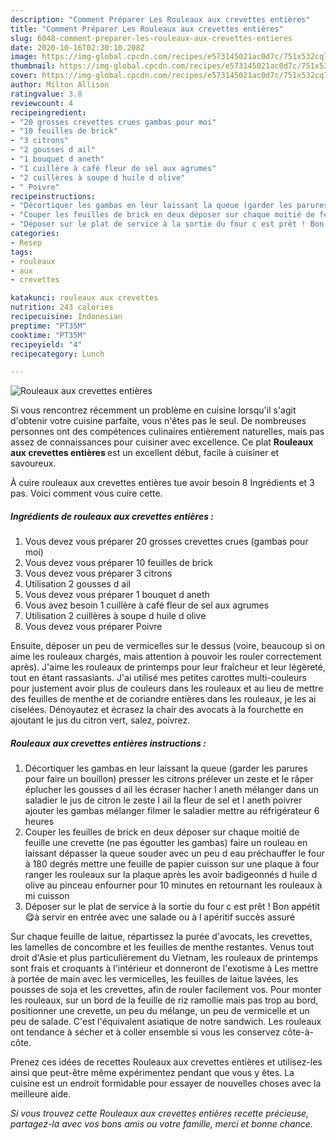 ```yaml
---
description: "Comment Préparer Les Rouleaux aux crevettes entières"
title: "Comment Préparer Les Rouleaux aux crevettes entières"
slug: 6048-comment-preparer-les-rouleaux-aux-crevettes-entieres
date: 2020-10-16T02:30:10.208Z
image: https://img-global.cpcdn.com/recipes/e573145021ac0d7c/751x532cq70/rouleaux-aux-crevettes-entieres-photo-principale-de-la-recette.jpg
thumbnail: https://img-global.cpcdn.com/recipes/e573145021ac0d7c/751x532cq70/rouleaux-aux-crevettes-entieres-photo-principale-de-la-recette.jpg
cover: https://img-global.cpcdn.com/recipes/e573145021ac0d7c/751x532cq70/rouleaux-aux-crevettes-entieres-photo-principale-de-la-recette.jpg
author: Milton Allison
ratingvalue: 3.8
reviewcount: 4
recipeingredient:
- "20 grosses crevettes crues gambas pour moi"
- "10 feuilles de brick"
- "3 citrons"
- "2 gousses d ail"
- "1 bouquet d aneth"
- "1 cuillère à café fleur de sel aux agrumes"
- "2 cuillères à soupe d huile d olive"
- " Poivre"
recipeinstructions:
- "Décortiquer les gambas en leur laissant la queue (garder les parures pour faire un bouillon) presser les citrons prélever un zeste et le râper éplucher les gousses d ail les écraser hacher l aneth mélanger dans un saladier le jus de citron le zeste l ail la fleur de sel et l aneth poivrer ajouter les gambas mélanger filmer le saladier mettre au réfrigérateur 6 heures"
- "Couper les feuilles de brick en deux déposer sur chaque moitié de feuille une crevette (ne pas égoutter les gambas) faire un rouleau en laissant dépasser la queue souder avec un peu d eau préchauffer le four à 180 degrés mettre une feuille de papier cuisson sur une plaque à four ranger les rouleaux sur la plaque après les avoir badigeonnés d huile d olive au pinceau enfourner pour 10 minutes en retournant les rouleaux à mi cuisson"
- "Déposer sur le plat de service à la sortie du four c est prêt ! Bon appétit 😋à servir en entrée avec une salade ou à l apéritif succès assuré"
categories:
- Resep
tags:
- rouleaux
- aux
- crevettes

katakunci: rouleaux aux crevettes 
nutrition: 243 calories
recipecuisine: Indonesian
preptime: "PT35M"
cooktime: "PT35M"
recipeyield: "4"
recipecategory: Lunch

---
```



![Rouleaux aux crevettes entières](https://img-global.cpcdn.com/recipes/e573145021ac0d7c/751x532cq70/rouleaux-aux-crevettes-entieres-photo-principale-de-la-recette.jpg)

Si vous rencontrez récemment un problème en cuisine lorsqu'il s'agit d'obtenir votre cuisine parfaite, vous n'êtes pas le seul. De nombreuses personnes ont des compétences culinaires entièrement naturelles, mais pas assez de connaissances pour cuisiner avec excellence. Ce plat <strong> Rouleaux aux crevettes entières </strong> est un excellent début, facile à cuisiner et savoureux.

<!--inarticleads1-->

À cuire rouleaux aux crevettes entières tue avoir besoin 8 Ingrédients et 3 pas. Voici comment vous cuire cette.

##### Ingrédients de rouleaux aux crevettes entières :

1. Vous devez vous préparer 20 grosses crevettes crues (gambas pour moi)
1. Vous devez vous préparer 10 feuilles de brick
1. Vous devez vous préparer 3 citrons
1. Utilisation 2 gousses d ail
1. Vous devez vous préparer 1 bouquet d aneth
1. Vous avez besoin 1 cuillère à café fleur de sel aux agrumes
1. Utilisation 2 cuillères à soupe d huile d olive
1. Vous devez vous préparer  Poivre


Ensuite, déposer un peu de vermicelles sur le dessus (voire, beaucoup si on aime les rouleaux chargés, mais attention à pouvoir les rouler correctement après). J&#39;aime les rouleaux de printemps pour leur fraîcheur et leur légèreté, tout en étant rassasiants. J&#39;ai utilisé mes petites carottes multi-couleurs pour justement avoir plus de couleurs dans les rouleaux et au lieu de mettre des feuilles de menthe et de coriandre entières dans les rouleaux, je les ai ciselées. Dénoyautez et écrasez la chair des avocats à la fourchette en ajoutant le jus du citron vert, salez, poivrez. 

<!--inarticleads2-->

##### Rouleaux aux crevettes entières instructions :

1. Décortiquer les gambas en leur laissant la queue (garder les parures pour faire un bouillon) presser les citrons prélever un zeste et le râper éplucher les gousses d ail les écraser hacher l aneth mélanger dans un saladier le jus de citron le zeste l ail la fleur de sel et l aneth poivrer ajouter les gambas mélanger filmer le saladier mettre au réfrigérateur 6 heures
1. Couper les feuilles de brick en deux déposer sur chaque moitié de feuille une crevette (ne pas égoutter les gambas) faire un rouleau en laissant dépasser la queue souder avec un peu d eau préchauffer le four à 180 degrés mettre une feuille de papier cuisson sur une plaque à four ranger les rouleaux sur la plaque après les avoir badigeonnés d huile d olive au pinceau enfourner pour 10 minutes en retournant les rouleaux à mi cuisson
1. Déposer sur le plat de service à la sortie du four c est prêt ! Bon appétit 😋à servir en entrée avec une salade ou à l apéritif succès assuré


Sur chaque feuille de laitue, répartissez la purée d&#39;avocats, les crevettes, les lamelles de concombre et les feuilles de menthe restantes. Venus tout droit d&#39;Asie et plus particulièrement du Vietnam, les rouleaux de printemps sont frais et croquants à l&#39;intérieur et donneront de l&#39;exotisme à Les mettre à portée de main avec les vermicelles, les feuilles de laitue lavées, les pousses de soja et les crevettes, afin de rouler facilement vos. Pour monter les rouleaux, sur un bord de la feuille de riz ramollie mais pas trop au bord, positionner une crevette, un peu du mélange, un peu de vermicelle et un peu de salade. C&#39;est l&#39;équivalent asiatique de notre sandwich. Les rouleaux ont tendance à sécher et à coller ensemble si vous les conservez côte-à-côte. 

<!--inarticleads1-->

<p>
Prenez ces idées de recettes Rouleaux aux crevettes entières et utilisez-les ainsi que peut-être même expérimentez pendant que vous y êtes. La cuisine est un endroit formidable pour essayer de nouvelles choses avec la meilleure aide.
</p>

<p>
<i>Si vous trouvez cette Rouleaux aux crevettes entières recette précieuse, partagez-la avec vos bons amis ou votre famille, merci et bonne chance.</i>
</p>
